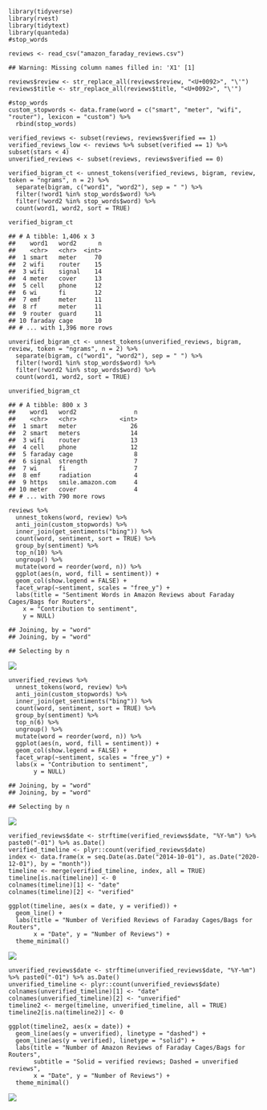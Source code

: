     library(tidyverse)
    library(rvest)
    library(tidytext)
    library(quanteda)
    #stop_words

    reviews <- read_csv("amazon_faraday_reviews.csv") 

    ## Warning: Missing column names filled in: 'X1' [1]

    reviews$review <- str_replace_all(reviews$review, "<U+0092>", "\'")
    reviews$title <- str_replace_all(reviews$title, "<U+0092>", "\'")

    #stop_words
    custom_stopwords <- data.frame(word = c("smart", "meter", "wifi", "router"), lexicon = "custom") %>%
      rbind(stop_words)

    verified_reviews <- subset(reviews, reviews$verified == 1)
    verified_reviews_low <- reviews %>% subset(verified == 1) %>% subset(stars < 4)
    unverified_reviews <- subset(reviews, reviews$verified == 0)

    verified_bigram_ct <- unnest_tokens(verified_reviews, bigram, review, token = "ngrams", n = 2) %>%
      separate(bigram, c("word1", "word2"), sep = " ") %>%
      filter(!word1 %in% stop_words$word) %>%
      filter(!word2 %in% stop_words$word) %>%
      count(word1, word2, sort = TRUE)

    verified_bigram_ct

    ## # A tibble: 1,406 x 3
    ##    word1   word2      n
    ##    <chr>   <chr>  <int>
    ##  1 smart   meter     70
    ##  2 wifi    router    15
    ##  3 wifi    signal    14
    ##  4 meter   cover     13
    ##  5 cell    phone     12
    ##  6 wi      fi        12
    ##  7 emf     meter     11
    ##  8 rf      meter     11
    ##  9 router  guard     11
    ## 10 faraday cage      10
    ## # ... with 1,396 more rows

    unverified_bigram_ct <- unnest_tokens(unverified_reviews, bigram, review, token = "ngrams", n = 2) %>%
      separate(bigram, c("word1", "word2"), sep = " ") %>%
      filter(!word1 %in% stop_words$word) %>%
      filter(!word2 %in% stop_words$word) %>%
      count(word1, word2, sort = TRUE)

    unverified_bigram_ct

    ## # A tibble: 800 x 3
    ##    word1   word2                n
    ##    <chr>   <chr>            <int>
    ##  1 smart   meter               26
    ##  2 smart   meters              14
    ##  3 wifi    router              13
    ##  4 cell    phone               12
    ##  5 faraday cage                 8
    ##  6 signal  strength             7
    ##  7 wi      fi                   7
    ##  8 emf     radiation            4
    ##  9 https   smile.amazon.com     4
    ## 10 meter   cover                4
    ## # ... with 790 more rows

    reviews %>% 
      unnest_tokens(word, review) %>%
      anti_join(custom_stopwords) %>%
      inner_join(get_sentiments("bing")) %>%
      count(word, sentiment, sort = TRUE) %>% 
      group_by(sentiment) %>%
      top_n(10) %>%
      ungroup() %>%
      mutate(word = reorder(word, n)) %>%
      ggplot(aes(n, word, fill = sentiment)) +
      geom_col(show.legend = FALSE) +
      facet_wrap(~sentiment, scales = "free_y") +
      labs(title = "Sentiment Words in Amazon Reviews about Faraday Cages/Bags for Routers",
        x = "Contribution to sentiment",
        y = NULL)

    ## Joining, by = "word"
    ## Joining, by = "word"

    ## Selecting by n

![](faraday_analysis_files/figure-markdown_strict/unnamed-chunk-5-1.png)

    unverified_reviews %>% 
      unnest_tokens(word, review) %>%
      anti_join(custom_stopwords) %>%
      inner_join(get_sentiments("bing")) %>%
      count(word, sentiment, sort = TRUE) %>% 
      group_by(sentiment) %>%
      top_n(6) %>%
      ungroup() %>%
      mutate(word = reorder(word, n)) %>%
      ggplot(aes(n, word, fill = sentiment)) +
      geom_col(show.legend = FALSE) +
      facet_wrap(~sentiment, scales = "free_y") +
      labs(x = "Contribution to sentiment",
           y = NULL)

    ## Joining, by = "word"
    ## Joining, by = "word"

    ## Selecting by n

![](faraday_analysis_files/figure-markdown_strict/unnamed-chunk-6-1.png)

    verified_reviews$date <- strftime(verified_reviews$date, "%Y-%m") %>% paste0("-01") %>% as.Date()
    verified_timeline <- plyr::count(verified_reviews$date)
    index <- data.frame(x = seq.Date(as.Date("2014-10-01"), as.Date("2020-12-01"), by = "month"))
    timeline <- merge(verified_timeline, index, all = TRUE)
    timeline[is.na(timeline)] <- 0
    colnames(timeline)[1] <- "date"
    colnames(timeline)[2] <- "verified"

    ggplot(timeline, aes(x = date, y = verified)) +
      geom_line() +
      labs(title = "Number of Verified Reviews of Faraday Cages/Bags for Routers",
           x = "Date", y = "Number of Reviews") +
      theme_minimal()

![](faraday_analysis_files/figure-markdown_strict/unnamed-chunk-8-1.png)

    unverified_reviews$date <- strftime(unverified_reviews$date, "%Y-%m") %>% paste0("-01") %>% as.Date()
    unverified_timeline <- plyr::count(unverified_reviews$date)
    colnames(unverified_timeline)[1] <- "date"
    colnames(unverified_timeline)[2] <- "unverified"
    timeline2 <- merge(timeline, unverified_timeline, all = TRUE)
    timeline2[is.na(timeline2)] <- 0

    ggplot(timeline2, aes(x = date)) +
      geom_line(aes(y = unverified), linetype = "dashed") +
      geom_line(aes(y = verified), linetype = "solid") +
      labs(title = "Number of Amazon Reviews of Faraday Cages/Bags for Routers",
           subtitle = "Solid = verified reviews; Dashed = unverified reviews",
           x = "Date", y = "Number of Reviews") +
      theme_minimal()

![](faraday_analysis_files/figure-markdown_strict/unnamed-chunk-10-1.png)
